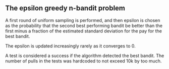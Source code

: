 ## The epsilon greedy n-bandit problem

A first round of uniform sampling is performed, and then epsilon is chosen
as the probability that the second best performing bandit be better than
the first minus a fraction of the estimated standard deviation for the
pay for the best bandit.

The epsilon is updated increasingly rarely as it converges to 0.

A test is considered a success if the algorithm detected the best bandit.
The number of pulls in the tests was hardcoded to not exceed 10k by too much.
